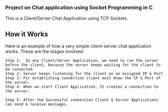 ### Project on Chat application using Socket Programming in C
This is a Client/Server Chat Application using TCP Sockets.

## How it Works

Here is an example of how a very simple client-server chat application works. These are the stages involved:

	Step 1:  In any Client/Server Application, we need to run the server before the client, because the server keeps waiting for the client to be connected.
	Step 2: Server keeps listening for the client on an assigned IP & Port
	Step 3: For establishing connection client must know the IP & Port of the server.
	Step 4: When we start Client Application, It creates a connection to the server.

	Step 5: After the Successful connection Client & Server Applications can send & receive messages.
